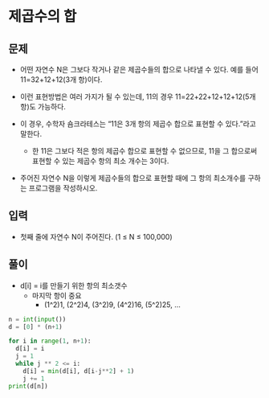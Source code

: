 # 제곱수의 합

## 문제
- 어떤 자연수 N은 그보다 작거나 같은 제곱수들의 합으로 나타낼 수 있다. 예를 들어 11=32+12+12(3개 항)이다. 
- 이런 표현방법은 여러 가지가 될 수 있는데, 11의 경우 11=22+22+12+12+12(5개 항)도 가능하다. 
- 이 경우, 수학자 숌크라테스는 “11은 3개 항의 제곱수 합으로 표현할 수 있다.”라고 말한다. 
  - 한 11은 그보다 적은 항의 제곱수 합으로 표현할 수 없으므로, 11을 그 합으로써 표현할 수 있는 제곱수 항의 최소 개수는 3이다.

- 주어진 자연수 N을 이렇게 제곱수들의 합으로 표현할 때에 그 항의 최소개수를 구하는 프로그램을 작성하시오.

## 입력
- 첫째 줄에 자연수 N이 주어진다. (1 ≤ N ≤ 100,000)

## 풀이
- d[i] = i를 만들기 위한 항의 최소갯수
  - 마지막 항이 중요
      - (1^2)1, (2^2)4, (3^2)9, (4^2)16, (5^2)25, ...
      
``` Python
n = int(input())
d = [0] * (n+1)

for i in range(1, n+1):
  d[i] = i
  j = 1
  while j ** 2 <= i:
    d[i] = min(d[i], d[i-j**2] + 1)
    j += 1
print(d[n])
```


